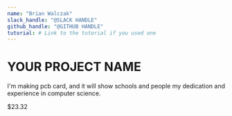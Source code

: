 ```yaml
---
name: "Brian Walczak"
slack_handle: "@SLACK HANDLE"
github_handle: "@GITHUB HANDLE"
tutorial: # Link to the tutorial if you used one
---
```


# YOUR PROJECT NAME

<!-- Describe your board in 2-3 sentences. What are you making? What will it do? -->
I'm making pcb card, and it will show schools and people my dedication and experience in computer science.
<!-- How much is it going to cost? -->
$23.32
<!-- Tell us a little bit about your design process. What were some challenges? What helped? ***Totally optional*** -->
